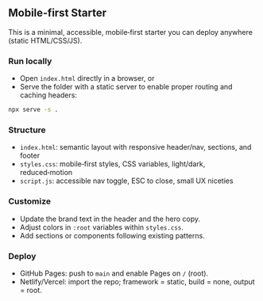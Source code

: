 ## Mobile‑first Starter

This is a minimal, accessible, mobile‑first starter you can deploy anywhere (static HTML/CSS/JS).

### Run locally

- Open `index.html` directly in a browser, or
- Serve the folder with a static server to enable proper routing and caching headers:

```bash
npx serve -s .
```

### Structure

- `index.html`: semantic layout with responsive header/nav, sections, and footer
- `styles.css`: mobile‑first styles, CSS variables, light/dark, reduced‑motion
- `script.js`: accessible nav toggle, ESC to close, small UX niceties

### Customize

- Update the brand text in the header and the hero copy.
- Adjust colors in `:root` variables within `styles.css`.
- Add sections or components following existing patterns.

### Deploy

- GitHub Pages: push to `main` and enable Pages on `/` (root).
- Netlify/Vercel: import the repo; framework = static, build = none, output = root.



